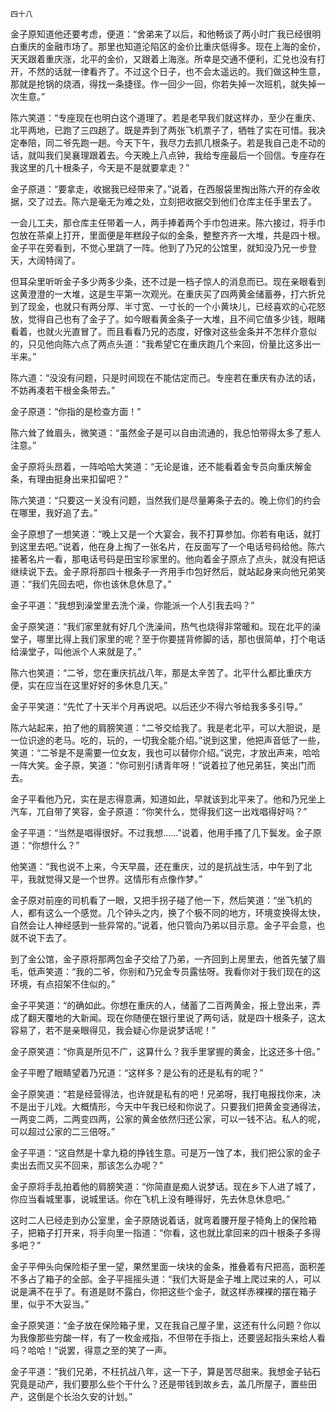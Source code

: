     四十八 

   金子原知道他还要考虑，便道：“舍弟来了以后，和他畅谈了两小时广我已经很明白重庆的金融市场了。那里也知道沦陷区的金价比重庆低得多。现在上海的金价，天天跟着重庆涨，北平的金价，又跟着上海涨。所幸是交通不便利，汇兑也没有打开，不然的话就一律看齐了。不过这个日子，也不会太遥远的。我们做这种生意，那就是抢锅的烧酒，得找一条捷径。作一回少一回，你若失掉一次班机，就失掉一次生意。”

   陈六笑道：“专座现在也明白这个道理了。若是老早我们就这样办，至少在重庆、北平两地，已跑了三四趟了。既是弄到了两张飞机票子了，牺牲了实在可惜。我决定奉陪，同二爷先跑一趟。今天下午，我尽力去抓几根条子。若是我自己走不动的话，就叫我们吴襄理跟着去。今天晚上八点钟，我给专座最后一个回信。专座存在我这里的几十根条子，今天是不是就要拿走？”

   金子原道：“要拿走，收据我已经带来了。”说着，在西服袋里掏出陈六开的存金收据，交了过去。陈六是毫无为难之处，立刻把收据交到他们仓库主任手里去了。

   一会儿工夫，那仓库主任带着一人，两手捧着两个手巾包进来。陈六接过，将手巾包放在茶桌上打开，里面便是年糕段子似的金条，整整齐齐一大堆，共是四十根。金子平在旁看到，不觉心里跳了一阵。他到了乃兄的公馆里，就知没乃兄一步登天，大阔特阔了。

   但耳朵里听听金子多少两多少条，还不过是一档子惊人的消息而已。现在亲眼看到这黄澄澄的一大堆，这是生平第一次观光。在重庆买了四两黄金储蓄券，打六折兑到了现金，也就只有两分厚、半寸宽、一寸长的一个小黄块儿，已经喜欢的心花怒放，觉得自己也有了金子了。如今眼看黄金条子一大堆，且不间它值多少钱，眼睹看着，也就火光直冒了。而且看看乃兄的态度，好像对这些金条并不怎样介意似的，只见他向陈六点了两点头道：“我希望它在重庆跑几个来回，份量比这多出一半来。”

   陈六道：“没没有问题，只是时间现在不能估定而己。专座若在重庆有办法的话，不妨再凑若干根金条带去。”

   金子原道：“你指的是检查方面！”

   陈六耸了耸眉头，微笑道：“虽然金子是可以自由流通的，我总怕带得太多了惹人注意。”

   金子原将头昂着，一阵哈哈大笑道：“无论是谁，还不能看着金专员向重庆解金条，有理由挺身出来扣留吧？”

   陈六笑道：“只要这一关没有问题，当然我们是尽量筹条子去的。晚上你们的约会在哪里，我好追了去。”

   金子原想了一想笑道：“晚上又是一个大宴会，我不打算参加。你若有电话，就打到这里去吧。”说着，他在身上掏了一张名片，在反面写了一个电话号码给他。陈六接著名片一看，那电话号码是田宝珍家里的。他向着金子原点了点头，就没有把话继续说下去。金子原将那四十根条子一齐用手巾包好然后，就站起身来向他兄弟笑道：“我们先回去吧，你也该休息休息了。”

   金子平道：“我想到澡堂里去洗个澡，你能派一个人引我去吗？”

   金子原笑道：“我们家里就有好几个洗澡间，热气也烧得非常暖和。现在北平的澡堂子，哪里比得上我们家里的呢？至于你要搓背修脚的话，那也很简单，打个电话给澡堂子，叫他派个人来就是了。”

   陈六也笑道：“二爷，您在重庆抗战八年，那是太辛苦了。北平什么都比重庆方便，实在应当在这里好好的多休息几天。”

   金子平笑道：“先忙了十天半个月再说吧。以后还少不得六爷给我多多引导。”

   陈六站起来，拍了他的肩膀笑道：“二爷交给我了。我是老北平，可以大胆说，是一位识途的老马。吃的，玩的，一切我全能介绍。”说到这里，他把声音低了一些，笑道：“二爷是不是需要一位女友，我也可以替你介绍。”说完，才放出声来，哈哈一阵大笑。金子原，笑道：“你可别引诱青年呀！”说着拉了他兄弟狂，笑出门而去。

   金子平看他乃兄，实在是志得意满，知道如此，早就该到北平来了。他和乃兄坐上汽车，兀自带了笑容，金子原道：“你笑什么，觉得我们这一出戏唱得好吗？”

   金子平道：“当然是唱得很好。不过我想……”说着，他用手搔了几下鬓发。金子原道：“你想什么？”

   他笑道：“我也说不上来，今天早晨，还在重庆，过的是抗战生活，中午到了北平，我就觉得又是一个世界。这情形有点像作梦。”

   金子原对前座的司机看了一眼，又把手拐子碰了他一下，然后笑道：“坐飞机的人，都有这么一个感觉。几个钟头之内，换了个极不同的地方，环境变换得太快，自然会让人神经感到一些异常的。”说着，他只管向乃弟以目示意。金子平会意，也就不说下去了。

   到了金公馆，金子原将那两包金子交给了乃弟，一齐回到上房里去，他首先皱了眉毛，低声笑道：“我的二爷，你别和乃兄金专员露怯呀。我看你对于我们现在的这环境，有点招架不住似的。”

   金子平笑道：“的确如此。你想在重庆的人，储蓄了二百两黄金，报上登出来，弄成了翻天覆地的大新闻。现在你随便在银行里说了两句话，就是四十根条子，这太容易了，若不是亲眼得见，我会疑心你是说梦话呢！”

   金子原笑道：“你真是所见不广，这算什么？我手里掌握的黄金，比这还多十倍。”

   金子平瞪了眼睛望着乃兄道：“这样多？是公有的还是私有的呢？”

   金子原笑道：“若是经营得法，也许就是私有的吧！兄弟呀，我打电报找你来，决不是出于儿戏。大概情形，今天中午我已经和你说了。只要我们把黄金变通得法，一两变二两，二两变四两，公家的黄金依然归还公家，可以一钱不沾。私人的呢，可以超过公家的二三倍呀。”

   金子平道：“这自然是十拿九稳的挣钱生意。可是万一蚀了本，我们把公家的金子卖出去而又买不回来，那该怎么办呢？”

   金子原将手乱拍着他的肩膀笑道：“你简直是痴人说梦话。现在乡下人进了城了，你应当看城里事，说城里话。你在飞机上没有睡得好，先去休息休息吧。”

   这时二人已经走到办公室里，金子原随说着话，就弯着腰开屋子犄角上的保险箱子，把箱子打开来，将手向里一指道：“你看，这也就比拿回来的四十根条子多得多吧？”

   金子平伸头向保险柜子里一望，果然里面一块块的金条，推叠着有尺把高，面积差不多占了箱子的全部。金子平摇摇头道：“我们大哥是金子堆上爬过来的人，可以说是满不在乎了。有道是财不露白，你把这些个金子，就这样赤裸裸的摆在箱子里，似乎不大妥当。”

   金子原笑道：“金子放在保险箱子里，又在我自己屋子里，这还有什么问题？你以为我像那些穷酸一样，有了一枚金戒指，不但带在手指上，还要竖起指头来给人看吗？哈哈！”说罢，得意之至的笑了一声。

   金子平道：“我们兄弟，不枉抗战八年，这一下子，算是苦尽甜来。我想金子钻石究竟是动产，我们要那么些个干什么？还是带钱到故乡去，盖几所屋子，置些田产，这倒是个长治久安的计划。”

